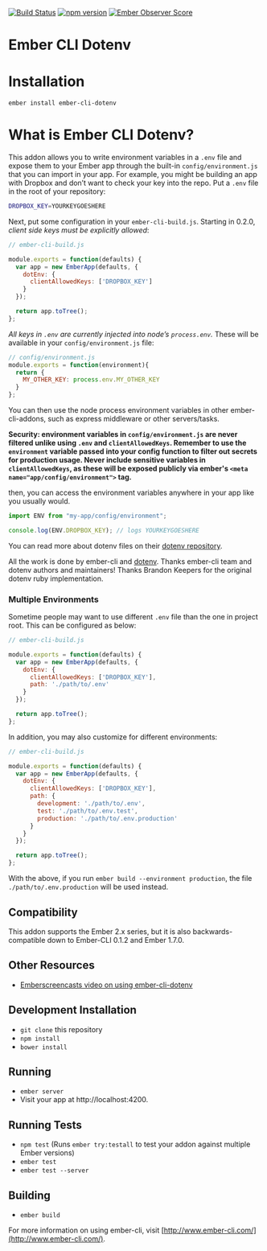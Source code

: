 [![Build Status](https://travis-ci.org/fivetanley/ember-cli-dotenv.svg?branch=master)](https://travis-ci.org/fivetanley/ember-cli-dotenv)
[![npm version](https://badge.fury.io/js/ember-cli-dotenv.svg)](https://badge.fury.io/js/ember-cli-dotenv)
[![Ember Observer Score](https://emberobserver.com/badges/ember-cli-dotenv.svg)](http://emberobserver.com/addons/ember-cli-dotenv)
# Ember CLI Dotenv

# Installation

`ember install ember-cli-dotenv`

# What is Ember CLI Dotenv?

This addon allows you to write environment variables in a `.env` file and
expose them to your Ember app through the built-in `config/environment.js`
that you can import in your app. For example, you might be building an
app with Dropbox and don’t want to check your key into the repo. Put a `.env`
file in the root of your repository:

```bash
DROPBOX_KEY=YOURKEYGOESHERE
```

Next, put some configuration in your `ember-cli-build.js`. Starting in 0.2.0, *client side keys must be explicitly allowed*:

```javascript
// ember-cli-build.js

module.exports = function(defaults) {
  var app = new EmberApp(defaults, {
    dotEnv: {
      clientAllowedKeys: ['DROPBOX_KEY']
    }
  });

  return app.toTree();
};
```

*All keys in `.env` are currently injected into node’s `process.env`.*
These will be available in your `config/environment.js` file:

```javascript
// config/environment.js
module.exports = function(environment){
  return {
    MY_OTHER_KEY: process.env.MY_OTHER_KEY
  }
};
```

You can then use the node process environment variables in other ember-cli-addons,
such as express middleware or other servers/tasks.

**Security: environment variables in `config/environment.js` are never filtered
unlike using `.env` and `clientAllowedKeys`. Remember to use the `environment`
variable passed into your config function to filter out secrets for production
usage.  Never include sensitive variables in `clientAllowedKeys`, as these will
be exposed publicly via ember's `<meta name="app/config/environment">` tag.**

then, you can access the environment variables anywhere in your app like
you usually would.

```javascript
import ENV from "my-app/config/environment";

console.log(ENV.DROPBOX_KEY); // logs YOURKEYGOESHERE
```

You can read more about dotenv files on their [dotenv repository][dotenv].

All the work is done by ember-cli and [dotenv][dotenv]. Thanks ember-cli team and
dotenv authors and maintainers! Thanks Brandon Keepers for the original dotenv
ruby implementation.

### Multiple Environments

Sometime people may want to use different `.env` file than the one in project root.
This can be configured as below:

```javascript
// ember-cli-build.js

module.exports = function(defaults) {
  var app = new EmberApp(defaults, {
    dotEnv: {
      clientAllowedKeys: ['DROPBOX_KEY'],
      path: './path/to/.env'
    }
  });

  return app.toTree();
};
```

In addition, you may also customize for different environments:


```javascript
// ember-cli-build.js

module.exports = function(defaults) {
  var app = new EmberApp(defaults, {
    dotEnv: {
      clientAllowedKeys: ['DROPBOX_KEY'],
      path: {
        development: './path/to/.env',
        test: './path/to/.env.test',
        production: './path/to/.env.production'
      }
    }
  });

  return app.toTree();
};
```

With the above, if you run `ember build --environment production`, the file
`./path/to/.env.production` will be used instead.

## Compatibility

This addon supports the Ember 2.x series, but it is also backwards-compatible down to Ember-CLI 0.1.2 and Ember 1.7.0.

## Other Resources

* [Emberscreencasts video on using ember-cli-dotenv](https://www.emberscreencasts.com/posts/52-dotenv)

## Development Installation

* `git clone` this repository
* `npm install`
* `bower install`

## Running

* `ember server`
* Visit your app at http://localhost:4200.

## Running Tests

* `npm test` (Runs `ember try:testall` to test your addon against multiple Ember versions)
* `ember test`
* `ember test --server`

## Building

* `ember build`

For more information on using ember-cli, visit [http://www.ember-cli.com/](http://www.ember-cli.com/).

<!-- Links -->
[dotenv]: https://github.com/motdotla/dotenv
